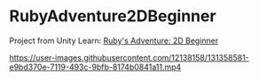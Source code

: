 # RubyAdventure2DBeginner
Project from Unity Learn: [Ruby's Adventure: 2D Beginner](https://learn.unity.com/project/ruby-s-2d-rpg?uv=2020.3)




https://user-images.githubusercontent.com/12138158/131358581-e9bd370e-7119-493c-9bfb-8174b0841a11.mp4





